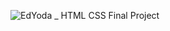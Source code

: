 ![EdYoda _ HTML   CSS Final Project](https://user-images.githubusercontent.com/88980866/217362059-73a81c43-ba18-4202-8c34-5ff91ad4207f.png)
